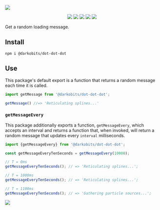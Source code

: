 <a href="#top" id="top">
  <img src="https://user-images.githubusercontent.com/441546/56710875-00e00e00-66dd-11e9-8d71-8cbfb70b5a01.png" style="max-width: 100%;">
</a>
<p align="center">
  <a href="https://www.npmjs.com/package/@darkobits/dot-dot-dot"><img src="https://img.shields.io/npm/v/@darkobits/dot-dot-dot.svg?style=flat-square"></a>
  <a href="https://github.com/darkobits/dot-dot-dot/actions"><img src="https://img.shields.io/endpoint?url=https://aws.frontlawn.net/ga-shields/darkobits/dot-dot-dot&style=flat-square"></a>
  <a href="https://www.codacy.com/app/darkobits/dot-dot-dot"><img src="https://img.shields.io/codacy/coverage/2d2325ceb82b4ea0bdda20478924d53b.svg?style=flat-square"></a>
  <a href="https://david-dm.org/darkobits/dot-dot-dot"><img src="https://img.shields.io/david/darkobits/dot-dot-dot.svg?style=flat-square"></a>
  <a href="https://conventionalcommits.org"><img src="https://img.shields.io/badge/conventional%20commits-1.0.0-FB5E85.svg?style=flat-square"></a>
</p>

Get a random loading message.

## Install

```
npm i @darkobits/dot-dot-dot
```

## Use

This package's default export is a function that returns a random message each time it is called.

```ts
import getMessage from '@darkobits/dot-dot-dot';

getMessage() //=> 'Reticulating splines...'
```

### `getMessageEvery`

This package additionally exports a function, `getMessageEvery`, which accepts an interval and returns a function that, when invoked, will return a random message that updates every `interval` milliseconds.

```ts
import {getMessageEvery} from '@darkobits/dot-dot-dot';

const getMessageEveryTenSeconds = getMessageEvery(10000);

// T = 0ms
getMessageEveryTenSeconds(); // => 'Reticulating splines...';

// T = 1000ms
getMessageEveryTenSeconds(); // => 'Reticulating splines...';

// T = 1100ms
getMessageEveryTenSeconds(); // => 'Gathering particle sources...';
```

<a href="#top">
  <img src="https://user-images.githubusercontent.com/441546/69777002-41ac7380-1153-11ea-85a4-88184f8c9975.png" style="max-width: 100%;">
</a>
